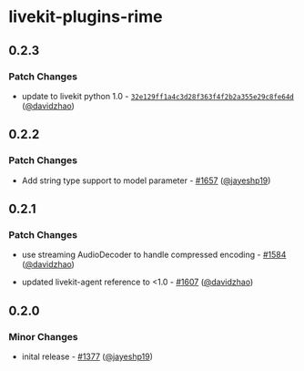 # livekit-plugins-rime

## 0.2.3

### Patch Changes

- update to livekit python 1.0 - [`32e129ff1a4c3d28f363f4f2b2a355e29c8fe64d`](https://github.com/livekit/agents/commit/32e129ff1a4c3d28f363f4f2b2a355e29c8fe64d) ([@davidzhao](https://github.com/davidzhao))

## 0.2.2

### Patch Changes

- Add string type support to model parameter - [#1657](https://github.com/livekit/agents/pull/1657) ([@jayeshp19](https://github.com/jayeshp19))

## 0.2.1

### Patch Changes

- use streaming AudioDecoder to handle compressed encoding - [#1584](https://github.com/livekit/agents/pull/1584) ([@davidzhao](https://github.com/davidzhao))

- updated livekit-agent reference to <1.0 - [#1607](https://github.com/livekit/agents/pull/1607) ([@davidzhao](https://github.com/davidzhao))

## 0.2.0

### Minor Changes

- inital release - [#1377](https://github.com/livekit/agents/pull/1377) ([@jayeshp19](https://github.com/jayeshp19))
